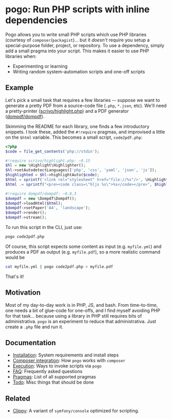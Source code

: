 # pogo: Run PHP scripts with inline dependencies

Pogo allows you to write small PHP scripts which use PHP libraries (courtesy
of `composer`/`packagist`)...  but it *doesn't* require you setup a
special-purpose folder, project, or repository.  To use a dependency, simply
add a small pragma into your script.  This makes it easier to use PHP
libraries when:

* Experimenting or learning
* Writing random system-automation scripts and one-off scripts

## Example

Let's pick a small task that requires a few libraries -- suppose we want
to generate a pretty PDF from a source-code file (`.php`, `*.json`, etc).
We'll need a pretty-printer ([scrivo/highlight.php](https://github.com/scrivo/highlight.php))
and a PDF generator ([dompdf/dompdf](https://github.com/dompdf/dompdf)).

Skimming the README for each library, one finds a few introductory snippets.
I took these, added the `#!require` pragmas, and improvised a little on the
`$html` variable. This becomes a small script, `code2pdf.php`:

```php
<?php
$code = file_get_contents('php://stdin');

#!require scrivo/highlight.php: ~9.15
$hl = new \Highlight\Highlighter();
$hl->setAutodetectLanguages(['php', 'css', 'yaml', 'json', 'js']);
$highlighted = $hl->highlightAuto($code);
$html = sprintf('<link rel="stylesheet" href="file://%s"/>', \HighlightUtilities\getStyleSheetPath('sunburst.css'));
$html .= sprintf("<pre><code class=\"hljs %s\">%s</code></pre>", $highlighted->language, $highlighted->value);

#!require dompdf/dompdf: ~0.8.3
$dompdf = new \Dompdf\Dompdf();
$dompdf->loadHtml($html);
$dompdf->setPaper('A4', 'landscape');
$dompdf->render();
$dompdf->stream();
```

To run this script in the CLI, just use:

```bash
pogo code2pdf.php
```

Of course, this script expects some content as input (e.g. `myfile.yml`) and produces a PDF as output (e.g. `myfile.pdf`), so a more realistic command would be

```bash
cat myfile.yml | pogo code2pdf.php > myfile.pdf
```

That's it!

## Motivation

Most of my day-to-day work is in PHP, JS, and bash.  From time-to-time, one needs a bit of glue-code for one-offs, and
I find myself avoiding PHP for that task...  because using a library in PHP still requires bits of administrativa.
`pogo` is an experiment to reduce that administrativa.  Just create a `.php` file and run it.

## Documentation

* [Installation](docs/install.md): System requirements and install steps
* [Composer integration](docs/composer.md): How `pogo` works with `composer`
* [Execution](docs/exec.md): Ways to invoke scripts via `pogo`
* [FAQ](docs/faq.md): Frequently asked questions
* [Pragmas](docs/pragmas.md): List of all supported pragmas
* [Todo](docs/todo.md): Misc things that should be done

## Related

* [Clippy](https://github.com/clippy-php/std): A variant of `symfony/console` optimized for scripting.
